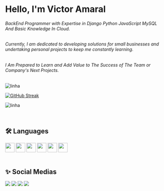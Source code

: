 # Hello, I'm Victor Amaral
###### BackEnd Programmer with Expertise in Django Python JavaScript MySQL And Basic Knowledge In Cloud.

###### Currently, I am dedicated to developing solutions for small businesses and undertaking personal projects to keep me constantly learning.

###### I Am Prepared to Learn and Add Value to The Success of The Team or Company's Next Projects.
                    

![linha](https://user-images.githubusercontent.com/73097560/115834477-dbab4500-a447-11eb-908a-139a6edaec5c.gif)

<div>
  
 <a href="https://git.io/streak-stats"><img src="https://streak-stats.demolab.com?user=V1KILL&theme=react&border_radius=1&locale=pt_BR&date_format=M%20j%5B%2C%20Y%5D" alt="GitHub Streak" /></a>
  
</div>

 ![linha](https://user-images.githubusercontent.com/73097560/115834477-dbab4500-a447-11eb-908a-139a6edaec5c.gif)

<br>

## 🛠 Languages
<div>
  <img height=30 src="https://img.shields.io/badge/Django-092E20?style=for-the-badge&logo=django&logoColor=white"/>
  <img height=30 src="https://img.shields.io/badge/Python-3776AB?style=for-the-badge&logo=python&logoColor=white"/>
  <img height=30 src="https://img.shields.io/badge/MySQL-005C84?style=for-the-badge&logo=mysql&logoColor=white"/>
  <img height=30 src="https://img.shields.io/badge/JavaScript-F7DF1E?style=for-the-badge&logo=javascript&logoColor=black" />
  <img height=30 src="https://img.shields.io/badge/HTML5-E34F26?style=for-the-badge&logo=html5&logoColor=white"/>
  <img height=30 src="https://img.shields.io/badge/CSS3-1572B6?style=for-the-badge&logo=css3&logoColor=white"/>
</div>

<br>

## ✨ Social Medias

<div>
  <a href="https://www.linkedin.com/in/victor-amaral-a251aa261/" target="_blank"><img src="https://img.shields.io/badge/LinkedIn-0077B5?style=for-the-badge&logo=linkedin&logoColor=white"></a>
  <a href="https://www.instagram.com/viktoramaral/" target="_blank"><img src="https://img.shields.io/badge/Instagram-E4405F?style=for-the-badge&logo=instagram&logoColor=white"></a>
  <a href="https://youtube.com/@viktoramaral?si=3axuP7XpRSmaPwNh" target="_blank"><img src="https://img.shields.io/badge/YouTube-FF0000?style=for-the-badge&logo=youtube&logoColor=white"></a>
  <a href="https://v1kill.github.io/PORTFOLIO/" target="_blank"><img src="https://img.shields.io/badge/website-000000?style=for-the-badge&logo=About.me&logoColor=white"></a>
</div>


          
          
          
              
          
          
          
